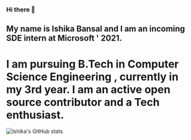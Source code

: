 ### Hi there 👋

## My name is Ishika Bansal and I am an incoming SDE intern at Microsoft ' 2021. 

# I am pursuing B.Tech in Computer Science Engineering , currently in my 3rd year. I am an active open source contributor and a Tech enthusiast. 

<!--
**ishikabansal04/ishikabansal04** is a ✨ _special_ ✨ repository because its `README.md` (this file) appears on your GitHub profile.

Here are some ideas to get you started:

- 🔭 I’m currently working on ...
- 🌱 I’m currently learning ...
- 👯 I’m looking to collaborate on ...
- 🤔 I’m looking for help with ...
- 💬 Ask me about ...
- 📫 How to reach me: ...
- 😄 Pronouns: ...
- ⚡ Fun fact: ...
-->

![Ishika's GitHub stats](https://github-readme-stats.vercel.app/api?username=ishikabansal04&show_icons=true&theme=dark)
